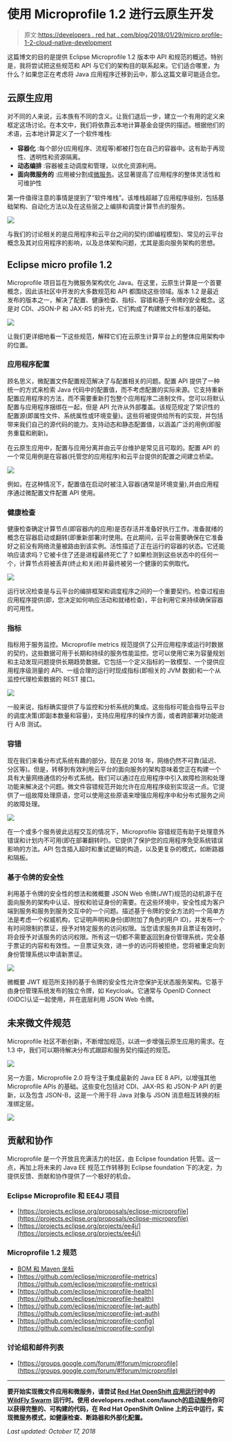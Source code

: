 # 使用 Microprofile 1.2 进行云原生开发

> 原文:[https://developers . red hat . com/blog/2018/01/29/micro profile-1-2-cloud-native-development](https://developers.redhat.com/blog/2018/01/29/microprofile-1-2-cloud-native-development)

这篇博文的目的是提供 Eclipse Microprofile 1.2 版本中 API 和规范的概述。特别是，我将尝试把这些规范和 API 与它们的架构目的联系起来。它们适合哪里，为什么？如果您正在考虑将 Java 应用程序迁移到云中，那么这篇文章可能适合您。

## 云原生应用

对不同的人来说，云本族有不同的含义。让我们退后一步，建立一个有用的定义来框定这场讨论。在本文中，我们将依靠云本地计算基金会提供的描述。根据他们的术语，云本地计算定义了一个软件堆栈:

*   **容器化** :每个部分(应用程序、流程等)都被打包在自己的容器中。这有助于再现性、透明性和资源隔离。
*   **动态编排** :容器被主动调度和管理，以优化资源利用。
*   **面向微服务的** :应用被分割成[微服务](https://developers.redhat.com/topics/microservices/)。这显著提高了应用程序的整体灵活性和可维护性

第一件值得注意的事情是提到了“软件堆栈”。该堆栈超越了应用程序级别，包括基础架构、自动化方法以及在这些层之上编排和调度计算节点的服务。

![](../Images/fd50b59e78e21206976546fcf0fee900.png)

与我们的讨论相关的是应用程序和云平台之间的契约(即编程模型)、常见的云平台概念及其对应用程序的影响，以及总体架构问题，尤其是面向服务架构的思想。

## Eclipse micro profile 1.2

Microprofile 项目旨在为微服务架构优化 Java。在这里，云原生计算是一个首要概念，因此该社区中开发的大多数规范和 API 都围绕这些领域。版本 1.2 是最近发布的版本之一，解决了配置、健康检查、指标、容错和基于令牌的安全概念。这是对 CDI、JSON-P 和 JAX-RS 的补充，它们构成了构建微文件标准的基础。

![](../Images/63ee036b84817cda455d1aa4f77ac92f.png)

让我们更详细地看一下这些规范，解释它们在云原生计算平台上的整体应用架构中的位置。

### **应用程序配置**

顾名思义，微配置文件配置规范解决了与配置相关的问题。配置 API 提供了一种统一的方式来检索 Java 代码中的配置值，而不考虑配置的实际来源。它支持重新配置应用程序的方法，而不需要重新打包整个应用程序二进制文件。您可以将默认配置与应用程序捆绑在一起，但是 API 允许从外部覆盖。该规范规定了常识性的配置源(即属性文件、系统属性或环境变量)。这些将被提供给所有的实现，并包括带来我们自己的源代码的能力。支持动态和静态配置值，以涵盖广泛的用例(即服务重载和刷新)。

在云原生应用中，配置与应用分离并由云平台维护是常见且可取的。配置 API 的一个常见用例是在容器(托管您的应用程序)和云平台提供的配置之间建立桥梁。

![](../Images/11cd0359fbba4953c95dedeb1fbea71f.png)

例如，在这种情况下，配置值在启动时被注入容器(通常是环境变量),并由应用程序通过微配置文件配置 API 使用。

### **健康检查**

健康检查确定计算节点(即容器内的应用)是否存活并准备好执行工作。准备就绪的概念在容器启动或翻转(即重新部署)时使用。在此期间，云平台需要确保在它准备好之前没有网络流量被路由到该实例。活性描述了正在运行的容器的状态。它还能响应请求吗？它被卡住了还是进程最终死亡了？如果检测到这些状态中的任何一个，计算节点将被丢弃(终止和关闭)并最终被另一个健康的实例取代。

![](../Images/11157ae89001b80dfe3030d4b2e40757.png)

运行状况检查是与云平台的编排框架和调度程序之间的一个重要契约。检查过程由应用程序提供(即，您决定如何响应活动和就绪检查)，平台利用它来持续确保容器的可用性。

### **指标**

指标用于服务监控。Microprofile metrics 规范提供了公开应用程序或运行时数据的契约，这些数据可用于长期和持续的服务性能监控。您可以使用它来为容量规划和主动发现问题提供长期趋势数据。它包括一个定义指标的一致模型、一个提供应用程序级测量的 API、一组合理的运行时现成指标(即相关的 JVM 数据)和一个从监控代理检索数据的 REST 接口。

![](../Images/6d530b9d9a0b232fd46a8d1fdb7b79a6.png)

一般来说，指标确实提供了与监控和分析系统的集成。这些指标可能会指导云平台的调度决策(即副本数量和容量)，支持应用程序的操作方面，或者跨部署对功能进行 A/B 测试。

### **容错**

现在我们来看分布式系统有趣的部分。现在是 2018 年，网络仍然不可靠(延迟、分区等)。但是，转移到有效利用云平台的面向服务的架构意味着您正在构建一个具有大量网络通信的分布式系统。我们可以通过在应用程序中引入故障检测和处理功能来解决这个问题。微文件容错规范开始允许在应用程序级别实现这一点。它提供了一组故障处理原语，您可以使用这些原语来增强应用程序中和分布式服务之间的故障处理。

![](../Images/0ea84debc3fe656c3ba92477dde68b7d.png)

在一个或多个服务彼此远程交互的情况下，Microprofile 容错规范有助于处理意外错误和计划内不可用(即在部署翻转时)。它提供了保护您的应用程序免受系统错误影响的方法。API 包含插入超时和重试逻辑的构造，以及更复杂的模式，如断路器和隔板。

### **基于令牌的安全性**

利用基于令牌的安全性的想法和微概要 JSON Web 令牌(JWT)规范的动机源于在面向服务的架构中认证、授权和验证身份的需要。在这些环境中，安全性成为客户端到服务和服务到服务交互中的一个问题。描述基于令牌的安全方法的一个简单方法是考虑一个权威机构，它证明声明和身份(即附加了角色的用户 ID)，并发布一个有时间限制的票证，授予对特定服务的访问权限。当您请求服务并且票证有效时，将会授予对该服务的访问权限。所有这一切都不需要返回到身份管理系统，完全基于票证的内容和有效性。一旦票证失效，进一步的访问将被拒绝，您将被重定向到身份管理系统以申请新票证。

![](../Images/ef134d19a9bd191cbad1158685f044bf.png)

微概要 JWT 规范所支持的基于令牌的安全性允许您保护无状态服务架构。它基于由身份管理系统发布的独立令牌，如 Keycloak。它通常与 OpenID Connect (OIDC)认证一起使用，并在底层利用 JSON Web 令牌。

## 未来微文件规范

Microprofile 社区不断创新，不断增加规范，以进一步增强云原生应用的需求。在 1.3 中，我们可以期待解决分布式跟踪和服务契约描述的规范。

![](../Images/9635e25597f3748ead440ebecb15fb85.png)

另一方面，Microprofile 2.0 将专注于集成最新的 Java EE 8 API，以增强其他 Microprofile APIs 的基础。这些变化包括对 CDI、JAX-RS 和 JSON-P API 的更新，以及包含 JSON-B，这是一个用于将 Java 对象与 JSON 消息相互转换的标准绑定层。

![](../Images/0a44b9e30810132afaa16248074a2b71.png)

## 贡献和协作

Microprofile 是一个开放且充满活力的社区，由 Eclipse foundation 托管。这一点，再加上将未来的 Java EE 规范工作转移到 Eclipse foundation 下的决定，为提供反馈、贡献和协作提供了一个极好的机会。

### Eclipse Microprofile 和 EE4J 项目

*   [https://projects.eclipse.org/proposals/eclipse-microprofile](https://projects.eclipse.org/proposals/eclipse-microprofile)
*   [https://projects.eclipse.org/projects/ee4j/](https://projects.eclipse.org/projects/ee4j/)

### **Microprofile 1.2 规范**

*   [BOM 和 Maven 坐标](https://github.com/eclipse/microprofile-bom/releases/download/1.2/microprofile-spec-1.2.pdf)
*   [https://github.com/eclipse/microprofile-metrics](https://github.com/eclipse/microprofile-metrics)
*   [https://github.com/eclipse/microprofile-health](https://github.com/eclipse/microprofile-health)
*   [https://github.com/eclipse/microprofile-jwt-auth](https://github.com/eclipse/microprofile-jwt-auth)
*   [https://github.com/eclipse/microprofile-config](https://github.com/eclipse/microprofile-config)

### **讨论组和邮件列表**

*   [https://groups.google.com/forum/#!forum/microprofile](https://groups.google.com/forum/#!forum/microprofile)

* * *

**要开始实现微文件应用和微服务，请尝试 [Red Hat OpenShift 应用运行时](https://developers.redhat.com/products/rhoar/overview/)中的 [WildFly Swarm](http://wildfly-swarm.io/) 运行时。使用 developers.redhat.com/launch[的启动服务](http://developers.redhat.com/launch)你可以获得完整的、可构建的代码，在 Red Hat OpenShift Online 上的云中运行，实现微服务模式，如健康检查、断路器和外部化配置。**

*Last updated: October 17, 2018*